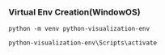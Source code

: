 ### Virtual Env Creation(WindowOS)
```
python -m venv python-visualization-env
```
```
python-visualization-env\Scripts\activate
```
